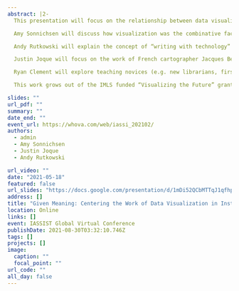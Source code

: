 ```yaml
---
abstract: |2-
  This presentation will focus on the relationship between data visualization and the production of meaning. The panelists will address teaching data visualization skills, especially to undergraduate students, in ways that center literacy, representation, design, aesthetics and critical approaches rather than exclusively focusing on specific technologies and tools.

  Amy Sonnichsen will discuss how visualization was the combinative factor in centering a course on community and interdisciplinary scholarship. She will share the instructional outcomes that emerged in the classroom through the focus on methods for making meaning and visual connections between data and disciplines.

  Andy Rutkowski will explain the concept of “writing with technology” in the context of a freshman writing course. He will focus on the importance of making space and time in the creation and interpretation of visualizations and how the process of visualizing data is sometimes more important than the end results.

  Justin Joque will focus on the work of French cartographer Jacques Bertin, especially from his 1960s text The Semiology of Graphics. This work provides an enduring foundation from which to understand visualization. This presentation will provide a critical overview of core concepts and suggest its continued relevance to understanding and teaching data visualization.

  Ryan Clement will explore teaching novices (e.g. new librarians, first-year undergrads, unfamiliar faculty) about data visualization as a form of communicating. Drawing from recent research and work, he will address the particular challenges and solutions in working with novices, and how this can complement/challenge the ‘in-class’ lessons from faculty.

  This work grows out of the IMLS funded “Visualizing the Future” grant (RE-73-18-0059-18) designed to develop a literacy-based instructional and research agenda for library and information professionals advancing data visualization instruction and use beyond hands-on, technology-based tutorials toward a nuanced, critical understanding. All four panelists are currently working on the grant project.

slides: ""
url_pdf: ""
summary: ""
date_end: ""
event_url: https://whova.com/web/iassi_202102/
authors: 
  - admin
  - Amy Sonnichsen
  - Justin Joque
  - Andy Rutkowski

url_video: ""
date: "2021-05-18"
featured: false
url_slides: "https://docs.google.com/presentation/d/1mDi52QCbMTTqJ1qfhpukxbNeinlk9NMzf_ODTcv5iw0/edit?usp=sharing"
address: []
title: "Given Meaning: Centering the Work of Data Visualization in Instruction"
location: Online
links: []
event: IASSIST Global Virtual Conference
publishDate: 2021-08-30T03:32:10.746Z
tags: []
projects: []
image:
  caption: ""
  focal_point: ""
url_code: ""
all_day: false
---
```

